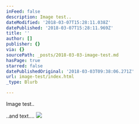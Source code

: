 ```yaml
---
inFeed: false
description: Image test..
dateModified: '2018-03-07T15:28:11.038Z'
datePublished: '2018-03-07T15:28:11.969Z'
title: ''
author: []
publisher: {}
via: {}
sourcePath: _posts/2018-03-03-image-test.md
hasPage: true
starred: false
datePublishedOriginal: '2018-03-03T09:38:06.271Z'
url: image-test/index.html
_type: Blurb

---
```

Image test..

..and text....
![](https://the-grid-user-content.s3-us-west-2.amazonaws.com/4ca5526d-72b8-47b8-b62c-f2c1e9b24418.png)